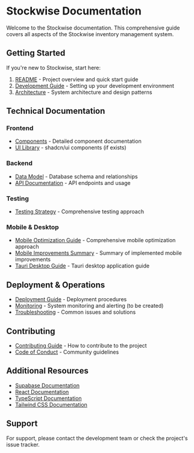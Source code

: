 # Stockwise Documentation

Welcome to the Stockwise documentation. This comprehensive guide covers all aspects of the Stockwise inventory management system.

## Getting Started

If you're new to Stockwise, start here:

1. [README](README.md) - Project overview and quick start guide
2. [Development Guide](DEVELOPMENT.md) - Setting up your development environment
3. [Architecture](ARCHITECTURE.md) - System architecture and design patterns

## Technical Documentation

### Frontend

- [Components](COMPONENTS.md) - Detailed component documentation
- [UI Library](../src/components/ui/README.md) - shadcn/ui components (if exists)

### Backend

- [Data Model](DATA_MODEL.md) - Database schema and relationships
- [API Documentation](API.md) - API endpoints and usage

### Testing

- [Testing Strategy](TESTING.md) - Comprehensive testing approach

### Mobile & Desktop

- [Mobile Optimization Guide](MOBILE_OPTIMIZATION.md) - Comprehensive mobile optimization approach
- [Mobile Improvements Summary](MOBILE_IMPROVEMENTS_SUMMARY.md) - Summary of implemented mobile improvements
- [Tauri Desktop Guide](TAURI_DESKTOP_GUIDE.md) - Tauri desktop application guide

## Deployment & Operations

- [Deployment Guide](DEPLOYMENT.md) - Deployment procedures
- [Monitoring](MONITORING.md) - System monitoring and alerting (to be created)
- [Troubleshooting](TROUBLESHOOTING.md) - Common issues and solutions

## Contributing

- [Contributing Guide](CONTRIBUTING.md) - How to contribute to the project
- [Code of Conduct](CODE_OF_CONDUCT.md) - Community guidelines

## Additional Resources

- [Supabase Documentation](https://supabase.com/docs)
- [React Documentation](https://reactjs.org/docs/getting-started.html)
- [TypeScript Documentation](https://www.typescriptlang.org/docs/)
- [Tailwind CSS Documentation](https://tailwindcss.com/docs)

## Support

For support, please contact the development team or check the project's issue tracker.